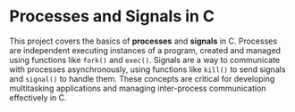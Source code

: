 # Processes and Signals in C

This project covers the basics of **processes** and **signals** in C. Processes are independent executing instances of a program, created and managed using functions like `fork()` and `exec()`. Signals are a way to communicate with processes asynchronously, using functions like `kill()` to send signals and `signal()` to handle them. These concepts are critical for developing multitasking applications and managing inter-process communication effectively in C.

